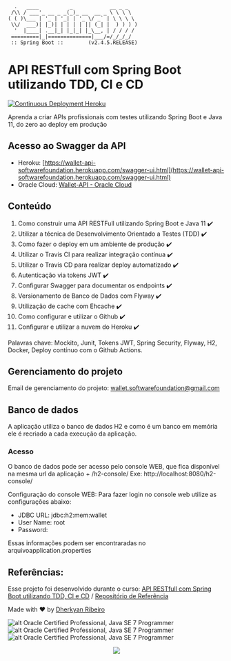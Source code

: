 ```
  .   ____          _            __ _ _
 /\\ / ___'_ __ _ _(_)_ __  __ _ \ \ \ \
( ( )\___ | '_ | '_| | '_ \/ _` | \ \ \ \
 \\/  ___)| |_)| | | | | || (_| |  ) ) ) )
  '  |____| .__|_| |_|_| |_\__, | / / / /
 =========|_|==============|___/=/_/_/_/
 :: Spring Boot ::        (v2.4.5.RELEASE)
```

# API RESTfull com Spring Boot utilizando TDD, CI e CD
[![Continuous Deployment Heroku](https://github.com/softwarefoundation/wallet-api/actions/workflows/continuos-deployment-heroku.yml/badge.svg?branch=main)](https://github.com/softwarefoundation/wallet-api/actions/workflows/continuos-deployment-heroku.yml)

Aprenda a criar APIs profissionais com testes utilizando Spring Boot e Java 11, do zero ao deploy em produção

## Acesso ao Swagger da API
- Heroku: [https://wallet-api-softwarefoundation.herokuapp.com/swagger-ui.html](https://wallet-api-softwarefoundation.herokuapp.com/swagger-ui.html)
- Oracle Cloud: [Wallet-API - Oracle Cloud](http://168.138.146.138:8080/swagger-ui.html)


## Conteúdo
1. Como construir uma API RESTFull utilizando Spring Boot e Java 11 :heavy_check_mark:
2. Utilizar a técnica de Desenvolvimento Orientado a Testes (TDD) :heavy_check_mark:
3. Como fazer o deploy em um ambiente de produção :heavy_check_mark:
4. Utilizar o Travis CI para realizar integração contínua :heavy_check_mark:
5. Utilizar o Travis CD para realizar deploy automatizado :heavy_check_mark:
6. Autenticação via tokens JWT :heavy_check_mark:
7. Configurar Swagger para documentar os endpoints :heavy_check_mark:
8. Versionamento de Banco de Dados com Flyway :heavy_check_mark:
9. Utilização de cache com Ehcache :heavy_check_mark:
10. Como configurar e utilizar o Github :heavy_check_mark:
11. Configurar e utilizar a nuvem do Heroku :heavy_check_mark:

Palavras chave: Mockito, Junit, Tokens JWT, Spring Security, Flyway, H2, Docker, Deploy contínuo com o Github Actions.

## Gerenciamento do projeto
Email de gerenciamento do projeto: wallet.softwarefoundation@gmail.com

## Banco de dados
A aplicação utiliza o banco de dados H2 e como é um banco em memória ele é recriado a cada execução da aplicação.
  
### Acesso
  O banco de dados pode ser acesso pelo console WEB, que fica disponível na mesma url da aplicação + /h2-console/ Exe: http://localhost:8080/h2-console/ 

Configuração do console WEB: Para fazer login no console web utilize as configurações abaixo:
* JDBC URL: jdbc:h2:mem:wallet
* User Name: root
* Password:

Essas informações podem ser encontraradas no arquivoapplication.properties

## Referências:

Esse projeto foi desenvolvido durante o curso: [API RESTfull com Spring Boot utilizando TDD, CI e CD](https://www.udemy.com/course/api-restfull-com-spring-boot-utilizando-tdd-ci-e-cd/ ) /  [Repositório de Referência](https://github.com/vitoralves/walletAPI)


Made with :heart: by [Dherkyan Ribeiro](https://www.credly.com/users/dherkyan-ribeiro-da-silva/badges)


![alt Oracle Certified Professional, Java SE 7 Programmer](https://images.credly.com/size/110x110/images/12bddaac-9b71-43fd-a81e-71ebd144ee52/BADGES_FINAL_PSM-I_600.png)
![alt Oracle Certified Professional, Java SE 7 Programmer](https://images.credly.com/size/110x110/images/9956323d-90eb-4a7a-9fc6-4750ce433d3a/Oracle-Certification-badge_OC-Associate600X600.png)
![alt Oracle Certified Professional, Java SE 7 Programmer](https://images.credly.com/size/110x110/images/3661e48f-ee1c-47fc-a474-b84fca370a19/Oracle-Certification-badge_OC-Professional600X600.png)


<p align="center">
	<a href="">
		<img src="https://i.imgur.com/BlmTWPV.png">
	</a>
</p>

